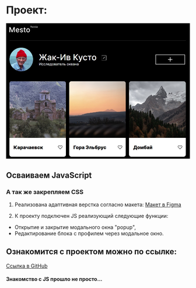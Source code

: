 # Проект:
![Место 2022](./images/_Mesto_.jpg)
## Осваиваем JavaScript
### А так же закрепляем CSS

1. Реализована адаптивная верстка согласно макета: [Макет в Figma](https://www.figma.com/file/2cn9N9jSkmxD84oJik7xL7/JavaScript.-Sprint-4?node-id=0%3A1)

2. К проекту подключен JS реализующий следующие функции:

* Открытие и закрытие модального окна "popup",
* Редактирование блока с профилем через модальное окно.

## Ознакомится с проектом можно по ссылке:
[Ссылка в GitHub](https://github.com/Dmitry2011/mesto.git)

#### Знакомство с JS прошло не просто...
